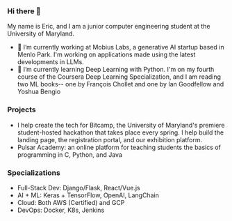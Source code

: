 ### Hi there 👋
My name is Eric, and I am a junior computer engineering student at the University of Maryland.

- 🔭 I’m currently working at Mobius Labs, a generative AI startup based in Menlo Park. I'm working on applications made using the latest developments in LLMs. 
- 🌱 I’m currently learning Deep Learning with Python. I'm on my fourth course of the Coursera Deep Learning Specialization, and I am reading two ML books-- one by François Chollet and one by Ian Goodfellow and Yoshua Bengio

### Projects
- I help create the tech for Bitcamp, the University of Maryland's premiere student-hosted hackathon that takes place every spring. I help build the landing page, the registration portal, and our exhibition platform. 
- Pulsar Academy: an online platform for teaching students the basics of programming in C, Python, and Java


### Specializations
- Full-Stack Dev: Django/Flask, React/Vue.js
- AI + ML: Keras + TensorFlow, OpenAI, LangChain
- Cloud: Both AWS (Certified) and GCP
- DevOps: Docker, K8s, Jenkins
<!--
- 👯 I’m looking to collaborate on ...
- 🤔 I’m looking for help with ...
- 💬 Ask me about ...
- 📫 How to reach me: ...
- 😄 Pronouns: ...
- ⚡ Fun fact: ...
-->
